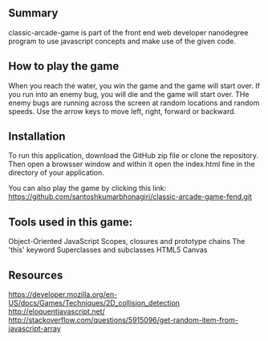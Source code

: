 ## Summary
classic-arcade-game is part of the front end web developer nanodegree program to use javascript concepts and make use of the given code.

## How to play the game
 When you reach the water, you win the game and the game will start over. If you run into an enemy bug, you will die and the game will start over. THe enemy bugs are running across the screen at random locations and random speeds. 
Use the arrow keys to move left, right, forward or backward.

## Installation
To run this application, download the GitHub zip file or clone the repository. Then open a browsser window and within it open the index.html fine in the directory of your application. 

You can also play the game by clicking this link: 
https://github.com/santoshkumarbhonagiri/classic-arcade-game-fend.git

## Tools used in this game:
Object-Oriented JavaScript
Scopes, closures and prototype chains
The 'this' keyword
Superclasses and subclasses
HTML5 Canvas 

## Resources
https://developer.mozilla.org/en-US/docs/Games/Techniques/2D_collision_detection
http://eloquentjavascript.net/
http://stackoverflow.com/questions/5915096/get-random-item-from-javascript-array

